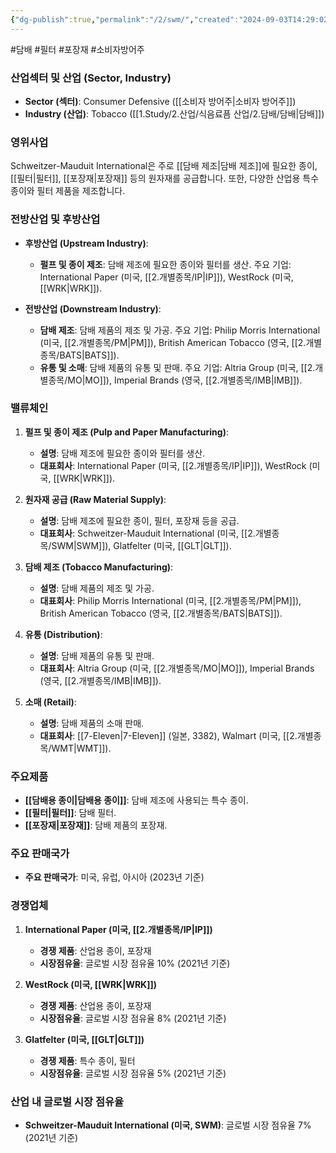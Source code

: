 ```yaml
---
{"dg-publish":true,"permalink":"/2/swm/","created":"2024-09-03T14:29:02.914+09:00","updated":"2025-07-29T21:37:05.242+09:00"}
---
```


#담배 #필터 #포장재 #소비자방어주


### 산업섹터 및 산업 (Sector, Industry)

- **Sector (섹터)**: Consumer Defensive ([[소비자 방어주\|소비자 방어주]])
- **Industry (산업)**: Tobacco ([[1.Study/2.산업/식음료픔 산업/2.담배/담배\|담배]])

### 영위사업

Schweitzer-Mauduit International은 주로 [[담배 제조\|담배 제조]]에 필요한 종이, [[필터\|필터]], [[포장재\|포장재]] 등의 원자재를 공급합니다. 또한, 다양한 산업용 특수 종이와 필터 제품을 제조합니다.

### 전방산업 및 후방산업

- **후방산업 (Upstream Industry)**:
    
    - **펄프 및 종이 제조**: 담배 제조에 필요한 종이와 필터를 생산. 주요 기업: International Paper (미국, [[2.개별종목/IP\|IP]]), WestRock (미국, [[WRK\|WRK]]).

- **전방산업 (Downstream Industry)**:
    
    - **담배 제조**: 담배 제품의 제조 및 가공. 주요 기업: Philip Morris International (미국, [[2.개별종목/PM\|PM]]), British American Tobacco (영국, [[2.개별종목/BATS\|BATS]]).
    - **유통 및 소매**: 담배 제품의 유통 및 판매. 주요 기업: Altria Group (미국, [[2.개별종목/MO\|MO]]), Imperial Brands (영국, [[2.개별종목/IMB\|IMB]]).

### 밸류체인

1. **펄프 및 종이 제조 (Pulp and Paper Manufacturing)**:
    
    - **설명**: 담배 제조에 필요한 종이와 필터를 생산.
    - **대표회사**: International Paper (미국, [[2.개별종목/IP\|IP]]), WestRock (미국, [[WRK\|WRK]]).

1. **원자재 공급 (Raw Material Supply)**:
    
    - **설명**: 담배 제조에 필요한 종이, 필터, 포장재 등을 공급.
    - **대표회사**: Schweitzer-Mauduit International (미국, [[2.개별종목/SWM\|SWM]]), Glatfelter (미국, [[GLT\|GLT]]).

1. **담배 제조 (Tobacco Manufacturing)**:
    
    - **설명**: 담배 제품의 제조 및 가공.
    - **대표회사**: Philip Morris International (미국, [[2.개별종목/PM\|PM]]), British American Tobacco (영국, [[2.개별종목/BATS\|BATS]]).

1. **유통 (Distribution)**:
    
    - **설명**: 담배 제품의 유통 및 판매.
    - **대표회사**: Altria Group (미국, [[2.개별종목/MO\|MO]]), Imperial Brands (영국, [[2.개별종목/IMB\|IMB]]).

1. **소매 (Retail)**:
    
    - **설명**: 담배 제품의 소매 판매.
    - **대표회사**: [[7-Eleven\|7-Eleven]] (일본, 3382), Walmart (미국, [[2.개별종목/WMT\|WMT]]).

### 주요제품

- **[[담배용 종이\|담배용 종이]]**: 담배 제조에 사용되는 특수 종이.
- **[[필터\|필터]]**: 담배 필터.
- **[[포장재\|포장재]]**: 담배 제품의 포장재.

### 주요 판매국가

- **주요 판매국가**: 미국, 유럽, 아시아 (2023년 기준)

### 경쟁업체

1. **International Paper (미국, [[2.개별종목/IP\|IP]])**
    
    - **경쟁 제품**: 산업용 종이, 포장재
    - **시장점유율**: 글로벌 시장 점유율 10% (2021년 기준)

1. **WestRock (미국, [[WRK\|WRK]])**
    
    - **경쟁 제품**: 산업용 종이, 포장재
    - **시장점유율**: 글로벌 시장 점유율 8% (2021년 기준)

1. **Glatfelter (미국, [[GLT\|GLT]])**
    
    - **경쟁 제품**: 특수 종이, 필터
    - **시장점유율**: 글로벌 시장 점유율 5% (2021년 기준)

### 산업 내 글로벌 시장 점유율

- **Schweitzer-Mauduit International (미국, SWM)**: 글로벌 시장 점유율 7% (2021년 기준)